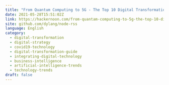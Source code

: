 ```yaml
---
title: "From Quantum Computing to 5G - The Top 10 Digital Transformation Trends in 2021"
date: 2021-05-28T15:51:02Z
link: https://hackernoon.com/from-quantam-computing-to-5g-the-top-10-digital-transformation-trends-in-2021-au3035f9?source=rss&utm_medium=RSS&utm_source=news.12bit.vn
site: github.com/dylang/node-rss
language: English
category:
  - digital-transformation
  - digital-strategy
  - covid19-technology
  - digital-transformation-guide
  - integrating-digital-technology
  - business-intelligence
  - artificial-intelligence-trends
  - technology-trends
draft: false
---
```

